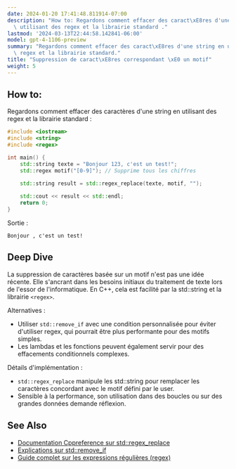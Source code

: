 ```yaml
---
date: 2024-01-20 17:41:48.811914-07:00
description: "How to: Regardons comment effacer des caract\xE8res d'une string en\
  \ utilisant des regex et la librairie standard ."
lastmod: '2024-03-13T22:44:58.142841-06:00'
model: gpt-4-1106-preview
summary: "Regardons comment effacer des caract\xE8res d'une string en utilisant des\
  \ regex et la librairie standard."
title: "Suppression de caract\xE8res correspondant \xE0 un motif"
weight: 5
---
```


## How to:
Regardons comment effacer des caractères d'une string en utilisant des regex et la librairie standard :

```C++
#include <iostream>
#include <string>
#include <regex>

int main() {
    std::string texte = "Bonjour 123, c'est un test!";
    std::regex motif("[0-9]"); // Supprime tous les chiffres

    std::string result = std::regex_replace(texte, motif, "");
    
    std::cout << result << std::endl;
    return 0;
}
```
Sortie :
```
Bonjour , c'est un test!
```

## Deep Dive
La suppression de caractères basée sur un motif n'est pas une idée récente. Elle s'ancrant dans les besoins initiaux du traitement de texte lors de l'essor de l'informatique. En C++, cela est facilité par la std::string et la librairie `<regex>`.

Alternatives :
- Utiliser `std::remove_if` avec une condition personnalisée pour éviter d'utiliser regex, qui pourrait être plus performante pour des motifs simples.
- Les lambdas et les fonctions peuvent également servir pour des effacements conditionnels complexes.

Détails d'implémentation :
- `std::regex_replace` manipule les std::string pour remplacer les caractères concordant avec le motif défini par le user.
- Sensible à la performance, son utilisation dans des boucles ou sur des grandes données demande réflexion.

## See Also
- [Documentation Cppreference sur std::regex_replace](https://en.cppreference.com/w/cpp/regex/regex_replace)
- [Explications sur std::remove_if](https://en.cppreference.com/w/cpp/algorithm/remove) 
- [Guide complet sur les expressions régulières (regex)](https://www.regular-expressions.info/)
